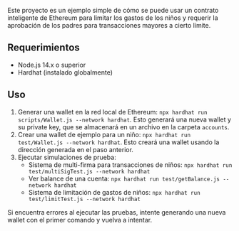 Este proyecto es un ejemplo simple de cómo se puede usar un contrato inteligente de Ethereum para limitar los gastos de los niños y requerir la aprobación de los padres para transacciones mayores a cierto límite.

## Requerimientos

- Node.js 14.x o superior
- Hardhat (instalado globalmente)

## Uso

1. Generar una wallet en la red local de Ethereum: `npx hardhat run scripts/Wallet.js --network hardhat`. Esto generará una nueva wallet y su private key, que se almacenará en un archivo en la carpeta `accounts`.
2. Crear una wallet de ejemplo para un niño: `npx hardhat run test/Wallet.js --network hardhat`. Esto creará una wallet usando la dirección generada en el paso anterior.
3. Ejecutar simulaciones de prueba:
   - Sistema de multi-firma para transacciones de niños: `npx hardhat run test/multiSigTest.js --network hardhat`
   - Ver balance de una cuenta: `npx hardhat run test/getBalance.js --network hardhat`
   - Sistema de limitación de gastos de niños: `npx hardhat run test/limitTest.js --network hardhat`

Si encuentra errores al ejecutar las pruebas, intente generando una nueva wallet con el primer comando y vuelva a intentar.
